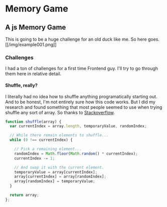 # Memory Game

## A js Memory Game
This is going to be a huge challenge for an old duck like me. So here goes. 
[[/img/example001.png]]

### Challenges
I had a ton of challenges for a first time Frontend guy. I'll try to go through them here in relative detail.

#### Shuffle, really?
I literally had no idea how to shuffle anything programatically starting out. And to be honest, I'm not entirely sure how this code works. But I did my research and found something that most people seemed to use when trying shuffle any sort of array. So thanks to [Stackoverflow](https://stackoverflow.com/questions/6274339/how-can-i-shuffle-an-array).

```javascript
function shuffle(array) {
  var currentIndex = array.length, temporaryValue, randomIndex;

  // While there remain elements to shuffle...
  while (0 !== currentIndex) {

    // Pick a remaining element...
    randomIndex = Math.floor(Math.random() * currentIndex);
    currentIndex -= 1;

    // And swap it with the current element.
    temporaryValue = array[currentIndex];
    array[currentIndex] = array[randomIndex];
    array[randomIndex] = temporaryValue;
  }

  return array;
};
```